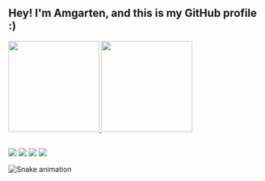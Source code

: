 ## Hey! I'm Amgarten, and this is my GitHub profile :)
<div align="left">
  <a href="https://github.com/Amgarten2003">
  <img height="180em" src="https://github-readme-stats.vercel.app/api?username=Amgarten2003&show_icons=true&theme=github_dark&include_all_commits=true&count_private=true"/>
  <img height="180em" src="https://github-readme-stats.vercel.app/api/top-langs/?username=Amgarten2003&layout=compact&langs_count=7&theme=github_dark"/>
</div>
<!--<div style="display: inline_block"><br>
  <img align="center" alt="Amgarten-Python" height="30" width="40" src="https://raw.githubusercontent.com/devicons/devicon/master/icons/python/python-original.svg">
  <img align="right" alt="Me :)" height="150" style="border-radius:50px;" src="https://i.ibb.co/MhydbKj/MeAsAGif.gif">
</div>-->
  
##
 
<div> 
  <a href="https://www.hackerrank.com/amgarten" target="_blank"><img src="https://img.shields.io/badge/-Hackerrank-2EC866?style=for-the-badge&logo=HackerRank&logoColor=white" target="_blank"></a>
  <a href="https://amgartensteam.slack.com" target="_blank"><img src="https://img.shields.io/badge/Slack-4A154B?style=for-the-badge&logo=slack&logoColor=white" target="_blank"></a>
  <a href="mailto:joaoamgarten2003@gmail.com"><img src="https://img.shields.io/badge/Gmail-D14836?style=for-the-badge&logo=gmail&logoColor=white" target="_blank"></a>
  <a href="https://www.instagram.com/_amgartn_/" target="_blank"><img src="https://img.shields.io/badge/Instagram-E4405F?style=for-the-badge&logo=instagram&logoColor=white" target="_blank"></a>
 
  ![Snake animation](https://github.com/Amgarten2003/Amgarten2003/blob/output/github-contribution-grid-snake.svg)
 
</div>
